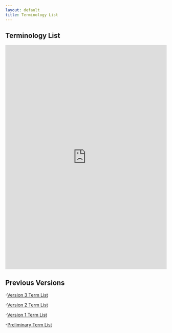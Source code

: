 ```yaml
---
layout: default
title: Terminology List
---
```


## Terminology List

<iframe src="https://docs.google.com/spreadsheets/d/e/2PACX-1vTUf1DFTEucHkDglFVbeoMcYkUAQJAcjA1UAAEQqcfPoG1XEjySilkjrCpJ0VfepQ/pubhtml?widget=true&amp;headers=false" style="width: 100%;height: 700px;border: none;"></iframe>


## Previous Versions

-[Version 3 Term List](https://drive.google.com/file/d/1gFVLbezEehapjnzWCK5zsbci6AiUx2jm/view?usp=sharing)

-[Version 2 Term List](https://docs.google.com/spreadsheets/d/e/2PACX-1vS9jEJTWIEnQR6mPWhbHcJWBhOqsvdBtMAZXePYTzL0pheWSDYRrzZXeqJgAl8jHg/pubhtml)

-[Version 1 Term List](https://docs.google.com/spreadsheets/d/e/2PACX-1vSFPTbnpfwyKdv86m3vbTOKanxuLajFCB7JDlNRPp_3Q0p3CPfYEF2zDCxmIR1Ibz3vSJbm80mB13nX/pubhtml)

-[Preliminary Term List](https://docs.google.com/spreadsheets/d/e/2PACX-1vSRqd-YsUBPFzV_tw0q86bSuKx6QxtkhJx9Dy90Ujjg1Ongi9OGYLdR0d2MIskaDg/pubhtml)
